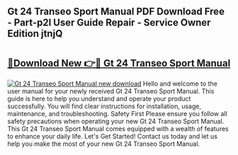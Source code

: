 ## Gt 24 Transeo Sport Manual PDF Download Free - Part-p2l User Guide Repair - Service Owner Edition jtnjQ

# <h2><a href="http://bc30171.oget.top/?id=Gt+24+Transeo+Sport+Manual">🔗Download New 👉🔴 Gt 24 Transeo Sport Manual</a></h2>

[![Gt 24 Transeo Sport Manual new download](https://i.imgur.com/5g1atiW.png)](http://bc30171.oget.top/?id=Gt+24+Transeo+Sport+Manual)
Hello and welcome to the user manual for your newly received Gt 24 Transeo Sport Manual. This guide is here to help you understand and operate your product successfully. You will find clear instructions for installation, usage, maintenance, and troubleshooting. Safety First Please ensure you follow all safety precautions when operating your new Gt 24 Transeo Sport Manual. This Gt 24 Transeo Sport Manual comes equipped with a wealth of features to enhance your daily life. Let's Get Started! Contact us today and let us help you make the most of your new Gt 24 Transeo Sport Manual.

